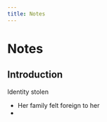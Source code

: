 ```yaml
---
title: Notes
---
```


# Notes
## Introduction
Identity stolen
- Her family felt foreign to her
- 



















